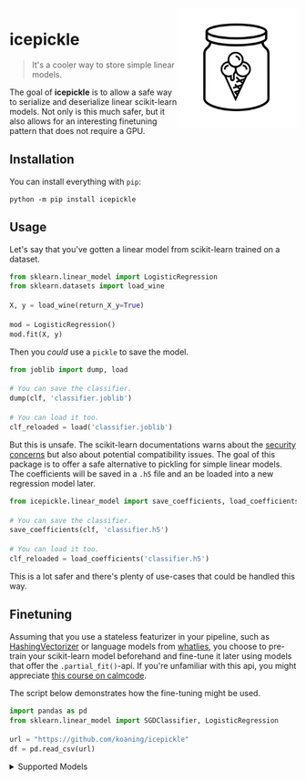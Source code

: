 <img src="icepickle.png" width=210 align="right">

# icepickle

> It's a cooler way to store simple linear models.

The goal of **icepickle** is to allow a safe way to serialize and deserialize linear
scikit-learn models. Not only is this much safer, but it also allows for an interesting
finetuning pattern that does not require a GPU.

## Installation

You can install everything with `pip`:

```
python -m pip install icepickle
```

## Usage

Let's say that you've gotten a linear model from scikit-learn trained on a dataset.

```python
from sklearn.linear_model import LogisticRegression
from sklearn.datasets import load_wine

X, y = load_wine(return_X_y=True)

mod = LogisticRegression()
mod.fit(X, y)
```

Then you *could* use a `pickle` to save the model.

```python
from joblib import dump, load

# You can save the classifier.
dump(clf, 'classifier.joblib')

# You can load it too.
clf_reloaded = load('classifier.joblib')
```

But this is unsafe. The scikit-learn documentations warns about the [security concerns](https://scikit-learn.org/stable/modules/model_persistence.html#security-maintainability-limitations) but also about potential compatibility issues. The goal of this package is to offer a safe alternative to pickling for simple linear models. The coefficients will be saved in a `.h5` file and an be loaded into a new regression model later.

```python
from icepickle.linear_model import save_coefficients, load_coefficients

# You can save the classifier.
save_coefficients(clf, 'classifier.h5')

# You can load it too.
clf_reloaded = load_coefficients('classifier.h5')
```

This is a lot safer and there's plenty of use-cases that could be handled this way.
## Finetuning

Assuming that you use a stateless featurizer in your pipeline, such as [HashingVectorizer](https://scikit-learn.org/stable/modules/generated/sklearn.feature_extraction.text.HashingVectorizer.html#sklearn.feature_extraction.text.HashingVectorizer) or language models from [whatlies](https://koaning.github.io/whatlies/api/language/universal_sentence/), you choose to pre-train your scikit-learn model beforehand and fine-tune it later using models that offer the `.partial_fit()`-api. If you're unfamiliar with this api, you might appreciate [this course on calmcode](https://calmcode.io/partial_fit/introduction.html).

The script below demonstrates how the fine-tuning might be used.


```python
import pandas as pd
from sklearn.linear_model import SGDClassifier, LogisticRegression

url = "https://github.com/koaning/icepickle"
df = pd.read_csv(url)
```

<details>
  <summary>Supported Models</summary>

We unit test against the following models.

```python
from sklearn.linear_model import (
    SGDClassifier,
    SGDRegressor,
    LinearRegression,
    LogisticRegression,
    Ridge,
    RidgeClassifier,
    PassiveAggressiveClassifier,
    PassiveAggressiveRegressor,
)
```
</details>